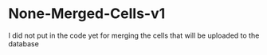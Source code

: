 # None-Merged-Cells-v1
I did not put in the code yet for merging the cells that will be uploaded to the database
